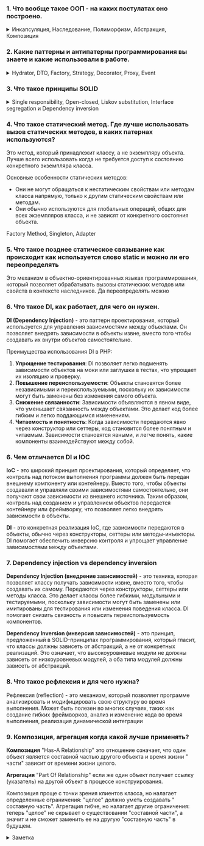 ### 1. Что вообще такое ООП - на каких постулатах оно построено.

<details>
    <summary>Инкапсуляция, Наследование, Полиморфизм, Абстракция, Композиция</summary>

1. Инкапсуляция – принцип сокрытия данных и методов от общего доступа. Минимизация связей между классами.
2. Наследование – пораждение одного класса от другого, с возможностью переопределения или расширения методов.
3. Полиморфизм – означает, что объекты различных классов могут иметь общий интерфейс, но могут вести себя по-разному.
   Реализовывается через интерфейсы.
4. Абстракция – представление объекта или концепции на высоком уровне абстракции, скрывая детали реализации. Она
   позволяет создавать абстрактные классы и интерфейсы, которые определяют общий контракт для классов-наследников
5. Композиция – представляет собой процесс создания более сложных объектов путем объединения более простых объектов. Это
   позволяет создавать объекты, состоящие из других объектов, и устанавливать отношения между ними.

</details>

### 2. Какие паттерны и антипатерны программирования вы знаете и какие использовали в работе.

<details>
    <summary>Hydrator, DTO, Factory, Strategy, Decorator, Proxy, Event</summary>

**Hydrator**
Для преобразования данных из одного формата в другой, обычно для заполнения объектов данными из источников данных, таких как базы данных или API. 
ORM (Object-Relational Mapping), Формы и валидация, Сериализация и десериализация (json, XML, cvs)

**DTO**
Используется для передачи данных между компонентами системы или между слоями приложения
API разработка, Интеграция с внешними системами, передачи данных между клиентом и сервером

**Factory**
Factory используется для создания объектов определенного типа, скрывая детали конкретной реализации создания объектов от клиента.

Конструирование сундуков с различными видами артефактов.
Создание различных видов социальных ресурсов для получения информации о счётчиках

**Strategy**
Работа приложения с различными типами конфигурационных файлов (XML, YAML, PHP array), системы обработки платежей, системы для отправки уведомлений
Выдача пользователю наград, за определённые действия на сайте.

**Adapter**

Используется для преобразования интерфейса одного класса в интерфейс, ожидаемый другим классом
Единый интерфейс для работы с различными БД (mysql, postresql, interbase)
Может использоваться как создание своего интерфейса над pecl расширениями.

**Decorator**
Decorator используется для динамического добавления новых функциональностей или изменения поведения объекта без изменения его основной структуры.

Реализация различного рода скидок в корзине пользователя, система отправки уведомлений с различными каналами для которой необходимо шифровать сообщения.

**Proxy**

Использование для кеширования объектов, управления доступом, кеширования, ленивой инициализации и других сценариев

**Event**
Уведомление подписчиков на различные события отправка нотификации через (email, sms ...)
</details>

### 3. Что такое принципы SOLID

<details>
    <summary>Single responsibility, Open-closed, Liskov substitution, Interface segregation и Dependency inversion</summary>

1. **Single responsibility** - На каждый объект должна быть возложена одна единственная обязанность
2. **Open-closed** - Программные сущности должны быть открыты для расширения, но закрыты для модификации
3. **Liskov substitution** - Объекты в программе могут быть заменены их наследниками без изменения поведения программы
4. **Interface segregation** - Много специализированных интерфейсов лучше, чем один универсальный
5. **Dependency inversion** - Зависимости внутри системы строятся на основе абстракций. Модули верхнего уровня не
   зависят от модулей нижнего уровня. Абстракции не должны зависеть от деталей. Детали должны зависеть от абстракций (
   зависимости должны строится относительно абстракций, а не деталей)

</details>

### 4. Что такое статический метод. Где лучше использовать вызов статических методов, в каких патернах используются?

Это метод, который принадлежит классу, а не экземпляру объекта.
Лучше всего использовать когда не требуется доступ к состоянию конкретного экземпляра класса.

Основные особенности статических методов:

- Они не могут обращаться к нестатическим свойствам или методам класса напрямую, только к другим статическим свойствам
  или методам.
- Они обычно используются для глобальных операций, общих для всех экземпляров класса, и не зависят от конкретного
  состояния объекта.

Factory Method, Singleton, Adapter

### 5. Что такое позднее статическое связывание как происходит как используется слово static и можно ли его переопределять

Это механизм в объектно-ориентированных языках программирования, который позволяет обрабатывать вызовы статических
методов или свойств в контексте наследников.
Да переопределять можно

### 6. Что такое DI, как работает, для чего он нужен.

**DI (Dependency Injection)** - это паттерн проектирования, который используется для управления зависимостями между
объектами.
Он позволяет внедрять зависимости в объекты извне, вместо того чтобы создавать их внутри объектов самостоятельно.

Преимущества использования DI в PHP:

1. **Упрощение тестирования**: DI позволяет легко подменять зависимости объектов на моки или заглушки в тестах, что
   упрощает их изоляцию и проверку.
2. **Повышение переиспользуемости**: Объекты становятся более независимыми и переиспользуемыми, поскольку их зависимости
   могут быть заменены без изменения самого объекта.
3. **Снижение связанности**: Зависимости объявляются в явном виде, что уменьшает связанность между объектами. Это делает
   код более гибким и легко поддающимся изменениям.
4. **Читаемость и понятность**: Когда зависимости передаются явно через конструктор или сеттеры, код становится более
   понятным и читаемым. Зависимости становятся явными, и легче понять, какие компоненты взаимодействуют между собой.

### 6. Чем отличается DI и IOC

**IoC** - это широкий принцип проектирования, который определяет, что контроль над потоком выполнения программы должен
быть передан внешнему компоненту или контейнеру.
Вместо того, чтобы объекты создавали и управляли своими зависимостями самостоятельно, они получают свои зависимости из
внешнего источника.
Таким образом, контроль над созданием и управлением объектов передается контейнеру или фреймворку, что позволяет легко
внедрять зависимости в объекты.

**DI** - это конкретная реализация IoC, где зависимости передаются в объекты, обычно через конструкторы, сеттеры или
методы-инъекторы. DI помогает обеспечить инверсию контроля и упрощает управление зависимостями между объектами.

### 7. Dependency injection vs dependency inversion

**Dependency Injection (внедрение зависимостей)** - это техника, которая позволяет классу получать зависимости извне,
вместо того, чтобы создавать их самому. Передаются через конструкторы, сеттеры или методы класса.
Это делает классы более гибкими, модульными и тестируемыми, поскольку зависимости могут быть заменены или имитированы
для тестирования или изменения поведения класса. DI помогает снизить связность и повысить переиспользуемость
компонентов.

**Dependency Inversion (инверсия зависимостей)** - это принцип, предложенный в SOLID-принципах программирования, который
гласит, что классы должны зависеть от абстракций, а не от конкретных реализаций.
Это означает, что высокоуровневые модули не должны зависеть от низкоуровневых модулей, а оба типа модулей должны
зависеть от абстракций.

### 8. Что такое рефлексия и для чего нужна?

Рефлексия (reflection) - это механизм, который позволяет программе анализировать и модифицировать свою структуру во
время выполнения.
Может быть полезен во многих случаях, таких как создание гибких фреймворков, анализ и изменение кода во время
выполнения, реализация динамической интеграции

### 9. Композиция, агрегация когда какой лучше применять?

**Композиция**
"Has-A Relationship" это отношение означает, что один объект является составной частью другого объекта и время жизни "
части" зависит от времени жизни целого.

**Агрегация**
"Part Of Relationship" если же один объект получает ссылку (указатель) на другой объект в процессе конструирования.

Композиция проще с точки зрения клиентов класса, но налагает определенные ограничения: "целое" должно уметь создавать "
составную часть".
Агрегация гибче, но налагает другие ограничения: теперь "целое" не скрывает о существовании "составной части", а значит
и не сможет заменить ее на другую "составную часть" в будущем.
<details>
    <summary>Заметка</summary>
Большое количество наследования говорит о том, что проектировщики забыли о старом добром совете Банды Четырех, который сводится к тому, что следует предпочесть агрегацию наследованию, поскольку первая дает большую гибкость и динамичность во время исполнения.

Обилие же композиции говорит о нарушении Принципа Инверсии Зависимостей, сформулированном Бобом Мартином, которую сейчас
можно выразить в терминах агрегации и композиции: предпочитайте агрегацию вместо композиции, поскольку первая
стимулирует использование абстракций, а не конкретных классов.
</details>